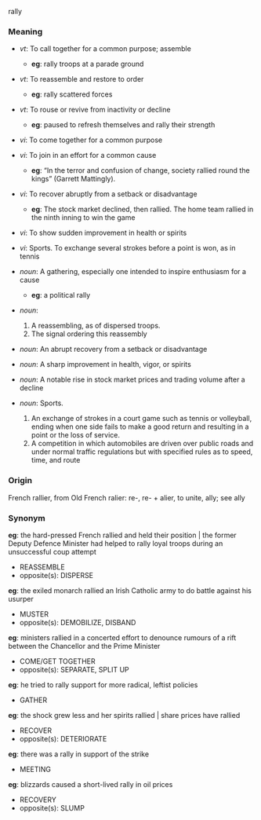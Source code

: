 rally
### Meaning
+ _vt_: To call together for a common purpose; assemble
    + __eg__: rally troops at a parade ground
+ _vt_: To reassemble and restore to order
    + __eg__: rally scattered forces
+ _vt_: To rouse or revive from inactivity or decline
    + __eg__: paused to refresh themselves and rally their strength
+ _vi_: To come together for a common purpose
+ _vi_: To join in an effort for a common cause
    + __eg__: “In the terror and confusion of change, society rallied round the kings” (Garrett Mattingly).
+ _vi_: To recover abruptly from a setback or disadvantage
    + __eg__: The stock market declined, then rallied. The home team rallied in the ninth inning to win the game
+ _vi_: To show sudden improvement in health or spirits
+ _vi_: Sports. To exchange several strokes before a point is won, as in tennis

+ _noun_: A gathering, especially one intended to inspire enthusiasm for a cause
    + __eg__: a political rally
+ _noun_:
   1. A reassembling, as of dispersed troops.
   2. The signal ordering this reassembly
+ _noun_: An abrupt recovery from a setback or disadvantage
+ _noun_: A sharp improvement in health, vigor, or spirits
+ _noun_: A notable rise in stock market prices and trading volume after a decline
+ _noun_: Sports.
   1. An exchange of strokes in a court game such as tennis or volleyball, ending when one side fails to make a good return and resulting in a point or the loss of service.
   2. A competition in which automobiles are driven over public roads and under normal traffic regulations but with specified rules as to speed, time, and route

### Origin

French rallier, from Old French ralier: re-, re- + alier, to unite, ally; see ally

### Synonym

__eg__: the hard-pressed French rallied and held their position | the former Deputy Defence Minister had helped to rally loyal troops during an unsuccessful coup attempt

+ REASSEMBLE
+ opposite(s): DISPERSE

__eg__: the exiled monarch rallied an Irish Catholic army to do battle against his usurper

+ MUSTER
+ opposite(s): DEMOBILIZE, DISBAND

__eg__: ministers rallied in a concerted effort to denounce rumours of a rift between the Chancellor and the Prime Minister

+ COME/GET TOGETHER
+ opposite(s): SEPARATE, SPLIT UP

__eg__: he tried to rally support for more radical, leftist policies

+ GATHER

__eg__: the shock grew less and her spirits rallied | share prices have rallied

+ RECOVER
+ opposite(s): DETERIORATE

__eg__: there was a rally in support of the strike

+ MEETING

__eg__: blizzards caused a short-lived rally in oil prices

+ RECOVERY
+ opposite(s): SLUMP



